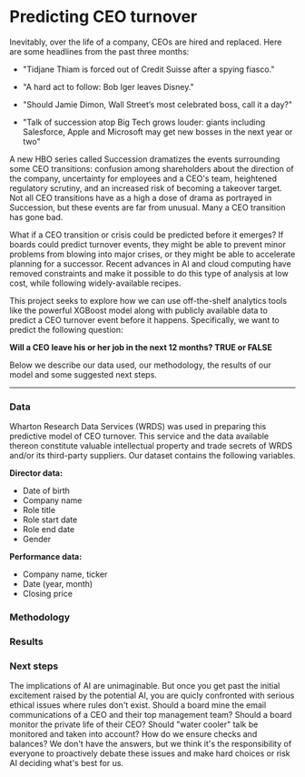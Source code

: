 # Predicting CEO turnover

Inevitably, over the life of a company, CEOs are hired and replaced. Here are some headlines from the past three months: 

- "Tidjane Thiam is forced out of Credit Suisse after a spying fiasco."

- "A hard act to follow: Bob Iger leaves Disney."

- "Should Jamie Dimon, Wall Street’s most celebrated boss, call it a day?"

- "Talk of succession atop Big Tech grows louder: giants including Salesforce, Apple and Microsoft may get new bosses in the next year or two"

A new HBO series called Succession dramatizes the events surrounding some CEO transitions: confusion among shareholders about the direction of the company, uncertainty for employees and a CEO's team, heightened regulatory scrutiny, and an increased risk of becoming a takeover target.  Not all CEO transitions have as a high a dose of drama as portrayed in Succession, but these events are far from unusual. Many a CEO transition has gone bad. 

What if a CEO transition or crisis could be predicted before it emerges? If boards could predict turnover events, they might be able to prevent minor problems from blowing into major crises, or they might be able to accelerate planning for a successor. Recent advances in AI and cloud computing have removed constraints and make it possible to do this type of analysis at low cost, while following widely-available recipes. 

This project seeks to explore how we can use off-the-shelf analytics tools like the powerful XGBoost model along with publicly available data to predict a CEO turnover event before it happens. Specifically, we want to predict the following question:

   **Will a CEO leave his or her job in the next 12 months? TRUE or FALSE**

Below we describe our data used, our methodology, the results of our model and some suggested next steps.

-------

### Data

Wharton Research Data Services (WRDS) was used in preparing this predictive model of CEO turnover. This service and the data available thereon constitute valuable intellectual property and trade secrets of WRDS and/or its third-party suppliers. Our dataset contains the following variables. 

**Director data:**

- Date of birth
- Company name
- Role title
- Role start date
- Role end date
- Gender

**Performance data:** 

- Company name, ticker
- Date (year, month)
- Closing price

### Methodology

### Results

### Next steps

The implications of AI are unimaginable. But once you get past the initial excitement raised by the potential AI, you are quicly confronted with serious ethical issues where rules don't exist. Should a board mine the email communications of a CEO and their top management team? Should a board monitor the private life of their CEO? Should "water cooler" talk be monitored and taken into account? How do we ensure checks and balances? We don't have the answers, but we think it's the responsibility of everyone to proactively debate these issues and make hard choices or risk AI deciding what's best for us.
